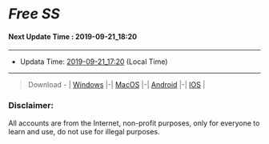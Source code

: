 
# *Free SS*

#### Next Update Time : 2019-09-21_18:20

---
* Updata Time: [2019-09-21_17:20](https://github.com/Geek-007/free-SS/blob/master/2019-09-21_17:20_FreeSS.txt) (Local Time)
---

> Download - | [Windows](https://github.com/shadowsocks/shadowsocks-windows/releases) |-| [MacOS](https://github.com/shadowsocks/shadowsocks-iOS/releases) |-| [Android](https://github.com/shadowsocks/shadowsocks-android/releases) |-| [IOS](https://itunes.apple.com/us/) |

### Disclaimer:
All accounts are from the Internet, non-profit purposes, only for everyone to learn and use, do not use for illegal purposes.
<br>
